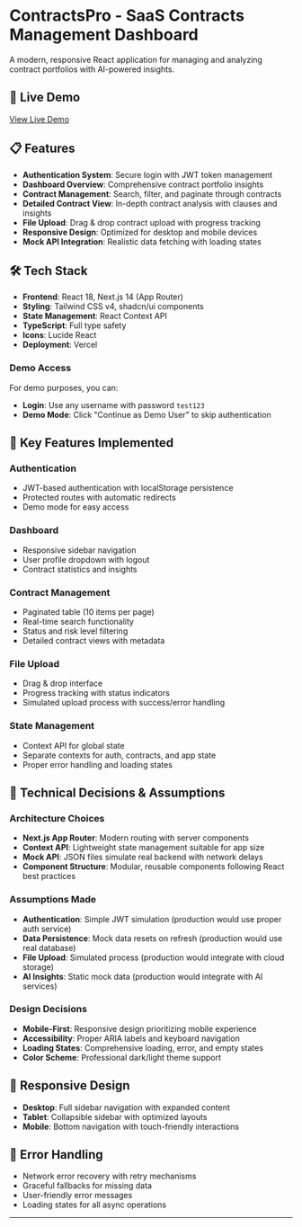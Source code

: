 # ContractsPro - SaaS Contracts Management Dashboard

A modern, responsive React application for managing and analyzing contract portfolios with AI-powered insights.

## 🚀 Live Demo

[View Live Demo](https://saa-s-contracts-dashboard-one.vercel.app/)

## 📋 Features

- **Authentication System**: Secure login with JWT token management
- **Dashboard Overview**: Comprehensive contract portfolio insights
- **Contract Management**: Search, filter, and paginate through contracts
- **Detailed Contract View**: In-depth contract analysis with clauses and insights
- **File Upload**: Drag & drop contract upload with progress tracking
- **Responsive Design**: Optimized for desktop and mobile devices
- **Mock API Integration**: Realistic data fetching with loading states

## 🛠 Tech Stack

- **Frontend**: React 18, Next.js 14 (App Router)
- **Styling**: Tailwind CSS v4, shadcn/ui components
- **State Management**: React Context API
- **TypeScript**: Full type safety
- **Icons**: Lucide React
- **Deployment**: Vercel

### Demo Access

For demo purposes, you can:
- **Login**: Use any username with password `test123`
- **Demo Mode**: Click "Continue as Demo User" to skip authentication

## 🎯 Key Features Implemented

### Authentication
- JWT-based authentication with localStorage persistence
- Protected routes with automatic redirects
- Demo mode for easy access

### Dashboard
- Responsive sidebar navigation
- User profile dropdown with logout
- Contract statistics and insights

### Contract Management
- Paginated table (10 items per page)
- Real-time search functionality
- Status and risk level filtering
- Detailed contract views with metadata

### File Upload
- Drag & drop interface
- Progress tracking with status indicators
- Simulated upload process with success/error handling

### State Management
- Context API for global state
- Separate contexts for auth, contracts, and app state
- Proper error handling and loading states

## 🔧 Technical Decisions & Assumptions

### Architecture Choices
- **Next.js App Router**: Modern routing with server components
- **Context API**: Lightweight state management suitable for app size
- **Mock API**: JSON files simulate real backend with network delays
- **Component Structure**: Modular, reusable components following React best practices

### Assumptions Made
- **Authentication**: Simple JWT simulation (production would use proper auth service)
- **Data Persistence**: Mock data resets on refresh (production would use real database)
- **File Upload**: Simulated process (production would integrate with cloud storage)
- **AI Insights**: Static mock data (production would integrate with AI services)

### Design Decisions
- **Mobile-First**: Responsive design prioritizing mobile experience
- **Accessibility**: Proper ARIA labels and keyboard navigation
- **Loading States**: Comprehensive loading, error, and empty states
- **Color Scheme**: Professional dark/light theme support

## 📱 Responsive Design

- **Desktop**: Full sidebar navigation with expanded content
- **Tablet**: Collapsible sidebar with optimized layouts
- **Mobile**: Bottom navigation with touch-friendly interactions

## 🧪 Error Handling

- Network error recovery with retry mechanisms
- Graceful fallbacks for missing data
- User-friendly error messages
- Loading states for all async operations

-----------
